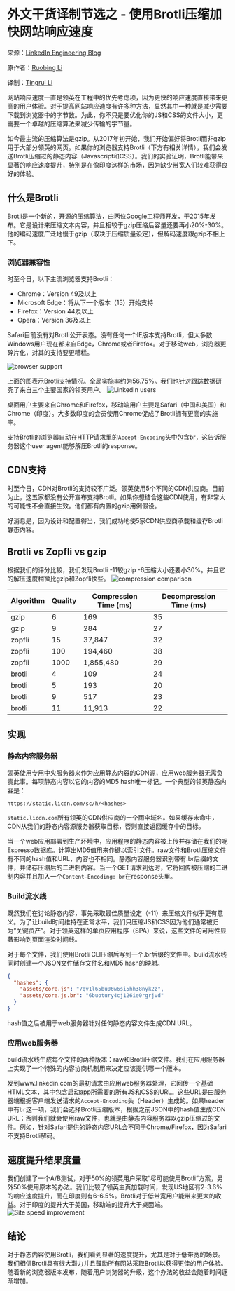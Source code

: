 # 外文干货译制节选之 - 使用Brotli压缩加快网站响应速度

来源：[LinkedIn Engineering Blog](https://engineering.linkedin.com/blog/2017/05/boosting-site-speed-using-brotli-compression)

原作者：[Ruobing Li](https://www.linkedin.com/in/ruobingli)

译制：[Tingrui Li](https://www.linkedin.com/in/tingruili/)

网站响应速度一直是领英在工程中的优先考虑项，因为更快的响应速度直接带来更高的用户体验。对于提高网站响应速度有许多种方法，显然其中一种就是减少需要下载到浏览器中的字节数。为此，你不只是要优化你的JS和CSS的文件大小，更需要一个卓越的压缩算法来减少传输的字节量。

如今最主流的压缩算法是gzip。从2017年初开始，我们开始偏好将Brotli而非gzip用于大部分领英的网页。如果你的浏览器支持Brotli（下方有相关详情），我们会发送Brotli压缩过的静态内容（Javascript和CSS）。我们的实验证明，Brotli能带来显著的响应速度提升，特别是在像印度这样的市场，因为缺少带宽人们较难获得良好的体验。

## 什么是Brotli
Brotli是一个新的，开源的压缩算法，由两位Google工程师开发，于2015年发布。它是设计来压缩文本内容，并且相较于gzip压缩后容量还要再小20%-30%。他的编码速度广泛地慢于gzip（取决于压缩质量设定），但解码速度跟gzip不相上下。

### 浏览器兼容性
时至今日，以下主流浏览器支持Brotli：

* Chrome：Version 49及以上
* Microsoft Edge：将从下一个版本（15）开始支持
* Firefox：Version 44及以上
* Opera：Version 36及以上

Safari目前没有对Brotli公开表态。没有任何一个IE版本支持Brotli，但大多数Windows用户现在都来自Edge，Chrome或者Firefox。对于移动web，浏览器更碎片化，对其的支持要更糟糕。

![browser support](https://content.linkedin.com/content/dam/engineering/site-assets/images/blog/posts/2017/05/brotli1.jpg)

上面的图表示Brotli支持情况。全局实施率约为56.75%。我们也针对跟踪数据研究了来自三个主要国家的领英用户。
![LinkedIn users](https://content.linkedin.com/content/dam/engineering/site-assets/images/blog/posts/2017/05/brotli3.jpg)

桌面用户主要来自Chrome和Firefox，移动端用户主要是Safari（中国和美国）和Chrome（印度）。大多数印度的会员使用Chrome促成了Brotli拥有更高的实施率。

支持Brotli的浏览器自动在HTTP请求里的`Accept-Encoding`头中包含br，这告诉服务器这个user agent能够解压Brotli的response。

## CDN支持
时至今日，CDN对Brotli的支持较不广泛。领英使用5个不同的CDN供应商。目前为止，这五家都没有公开宣布支持Brotli。如果你想结合这些CDN使用，有非常大的可能性不会直接生效。他们都有内置的gzip用例假设。

好消息是，因为设计和配置得当，我们成功地使5家CDN供应商承载和缓存Brotli静态内容。

## Brotli vs Zopfli vs gzip
根据我们的评分比较，我们发现Brotli -11较gzip -6压缩大小还要小30%。并且它的解压速度稍微比gzip和Zopfli快些。
![compression comparison](https://content.linkedin.com/content/dam/engineering/site-assets/images/blog/posts/2017/05/brotli4.jpg)

Algorithm	| Quality	| Compression Time (ms)	| Decompression Time (ms)
--- | --- | --- | ---
gzip |	6	| 169 |	35
gzip |	9	| 284 |	27
zopfli |	15 |	37,847 |	32
zopfli |	100 |	194,460 |	38
zopfli |	1000 |	1,855,480 |	29
brotli |	4 |	109 |	24
brotli |	5 |	193 |	20
brotli |	9 |	517 |	23
brotli |	11 |	11,913 |	22

## 实现
### 静态内容服务器
领英使用专用中央服务器来作为应用静态内容的CDN源，应用web服务器无需负责此事。每项静态内容以它的内容的MD5 hash唯一标记。一个典型的领英静态内容是：

`https://static.licdn.com/sc/h/<hashes>`

`static.licdn.com`所有领英的CDN供应商的一个雨伞域名。如果缓存未命中，CDN从我们的静态内容源服务器获取目标，否则直接返回缓存中的目标。

当一个web应用部署到生产环境中，应用程序的静态内容被上传并存储在我们的呢Espresso数据库。计算出MD5值用来作键以索引文件。raw文件和Brotli压缩文件有不同的hash值和URL，内容也不相同。静态内容服务器识别带有.br后缀的文件，并储存压缩后的二进制内容。当一个GET请求到达时，它将回传被压缩的二进制内容并且加入一个`Content-Encoding: br`在response头里。

### Build流水线
既然我们在讨论静态内容，事先采取最佳质量设定（-11）来压缩文件似乎更有意义。为了让build时间维持在正常水平，我们只压缩JS和CSS因为他们通常被归为“关键资产”。对于领英这样的单页应用程序（SPA）来说，这些文件的可用性显著影响到页面渲染时间线。

对于每个文件，我们使用Brotli CLI压缩后写到一个.br后缀的文件中。build流水线同时创建一个JSON文件储存文件名和MD5 hash的映射。
```JSON
{
  "hashes": {
    "assets/core.js": "7qv1l65bu06w6si5hh38nyk2z",
    "assets/core.js.br": "6buotury4cj126ie0rgrjvd"
  }
}
```
hash值之后被用于web服务器针对任何静态内容文件生成CDN URL。

### 应用web服务器
build流水线生成每个文件的两种版本：raw和Brotli压缩文件。我们在应用服务器上实现了一个特殊的内容协商机制用来决定应该提供哪一个版本。

发到www.linkedin.com的最初请求由应用web服务器处理，它回传一个基础HTML文本，其中包含启动app所需要的所有JS和CSS的URL。这些URL是由服务器端根据客户端发送请求的`Accept-Encoding`头（Header）生成的。如果header中有`br`这一项，我们会选择Brotli压缩版本，根据之前JSON中的hash值生成CDN URL；否则我们就会使用raw文件，也就是由静态内容服务器以gzip压缩过的文件。例如，针对Safari提供的静态内容URL会不同于Chrome/Firefox，因为Safari不支持Brotli解码。

## 速度提升结果度量
我们创建了一个A/B测试，对于50%的领英用户采取“尽可能使用Brotli”方案，另外50%使用原本的办法。我们比较了领英主页加载时间，发现US地区有2-3.6%的响应速度提升，而在印度则有6-6.5%。Brotli对于低带宽用户能带来更大的收益。对于印度的提升大于美国，移动端的提升大于桌面端。
![Site speed improvement](https://content.linkedin.com/content/dam/engineering/site-assets/images/blog/posts/2017/05/brotli6.jpg)

## 结论
对于静态内容使用Brotli，我们看到显著的速度提升，尤其是对于低带宽的场景。我们相信Brotli具有很大潜力并且鼓励所有网站采取Brotli以获得更佳的用户体验。随着新的浏览器版本发布，随着用户浏览器的升级，这个办法的收益会随着时间逐渐增加。
